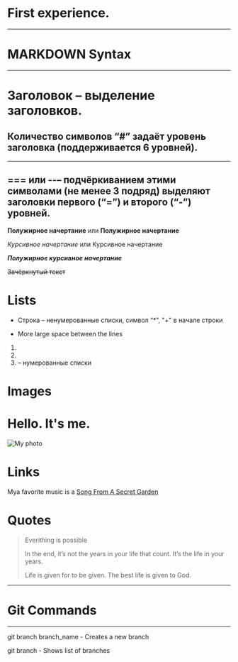 # First experience.

___
# MARKDOWN Syntax
____

# Заголовок – выделение заголовков. 

## Количество символов “#” задаёт уровень заголовка (поддерживается 6 уровней). ##

---
=== или --– подчёркиванием этими символами (не менее 3 подряд) выделяют заголовки первого (“=”) и второго (“-”) уровней.
---

**Полужирное начертание** или __Полужирное начертание__

*Курсивное начертание* или Курсивное начертание

__*Полужирное курсивное начертание*__

~~Зачёркнутый текст~~

# Lists

* Строка – ненумерованные списки, символ “*”, "+" в начале строки
+ More large space between the lines

1.  
2.
3. – нумерованные списки

# Images

Hello. It's me.
=======
![My photo](Elena.jpg)

# Links

Mya favorite music is a
[Song From A Secret Garden](https://www.youtube.com/watch?v=jR1gerSNTYk)

# Quotes

> Everithing is possible
>
>In the end, it’s not the years in your life that count. It’s the life in your years.
>
> Life is given for to be given. The best life is given to God.

___
# Git Commands
___

git branch branch_name  - Creates a new branch

git branch  - Shows list of branches
